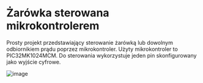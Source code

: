 # Żarówka sterowana mikrokontrolerem

Prosty projekt przedstawiający sterowanie żarówką lub dowolnym odbiornikiem prądu poprzez mikrokontroler. Użyty mikrokontroler to PIC32MK1024MCM. Do sterowania wykorzystuje jeden pin skonfigurowany jako wyjście cyfrowe.

![image](https://github.com/MateuszKaminskiEmbedded/Zarowka-sterowana-mikrokontrolerem/assets/104322532/dcc51d2a-c8c3-405f-bb38-22993dd2e164)
